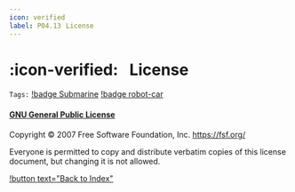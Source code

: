 ```yaml
---
icon: verified
label: P04.13⠀License
---
```

# :icon-verified:⠀License
`Tags:` [!badge Submarine](/projects/P04-submarine.md) [!badge robot-car]()

#### [GNU General Public License](https://www.gnu.org/licenses/gpl-3.0.html)
Copyright © 2007 Free Software Foundation, Inc. <https://fsf.org/>

Everyone is permitted to copy and distribute verbatim copies of this license document, but changing it is not allowed.

[!button text="Back to Index"](/projects/P04-submarine/P04-10-19-about-the-project/P04-10-index.md)